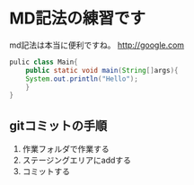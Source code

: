 # MD記法の練習です

md記法は本当に便利ですね。
<http://google.com>

```java:Main.java
pulic class Main{
	public static void main(String[]args){
	System.out.println("Hello");
	}
}
```

## gitコミットの手順
1. 作業フォルダで作業する
1. ステージングエリアにaddする
1. コミットする
